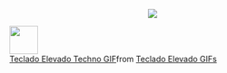 

<!--
**DraghiciAndrei1307/DraghiciAndrei1307** is a ✨ _special_ ✨ repository because its `README.md` (this file) appears on your GitHub profile.

Here are some ideas to get you started:

- 🔭 I’m currently working on ...
- 🌱 I’m currently learning ...
- 👯 I’m looking to collaborate on ...
- 🤔 I’m looking for help with ...
- 💬 Ask me about ...
- 📫 How to reach me: ...
- 😄 Pronouns: ...
- ⚡ Fun fact: ...
-->
<p align="center">
<img  src="https://capsule-render.vercel.app/api?type=waving&color=timeGradient&height=200&section=header&text=Hey%20Everyone!🕹️&fontSize=90" />
</p>


<a href="https://www.instagram.com/thepiyushmalhotra/">
  <img height="50" src="https://user-images.githubusercontent.com/46517096/166974368-9798f39f-1f46-499c-b14e-81f0a3f83a06.png"/>
</a>
<div class="tenor-gif-embed" data-postid="27527485" data-share-method="host" data-aspect-ratio="1.77778" data-width="100%"><a href="https://tenor.com/view/teclado-elevado-techno-un-show-mas-gif-27527485">Teclado Elevado Techno GIF</a>from <a href="https://tenor.com/search/teclado+elevado-gifs">Teclado Elevado GIFs</a></div> <script type="text/javascript" async src="https://tenor.com/embed.js"></script>
